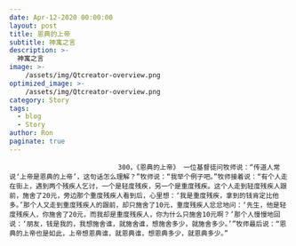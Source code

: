 ```yaml
---
date: Apr-12-2020 00:00:00
layout: post
title: 恩典的上帝
subtitle: 神寓之言
description: >-
  神寓之言
image: >-
    /assets/img/Qtcreator-overview.png
optimized_image: >-
    /assets/img/Qtcreator-overview.png
category: Story
tags:
  - blog
  - Story
author: Ron
paginate: true
---
```


							　　300，《恩典的上帝》 一位基督徒问牧师说：“传道人常说‘上帝是恩典的上帝’，这句话怎么理解？”牧师说：“我举个例子吧。”牧师接着说：“有个人走在街上，遇到两个残疾人乞讨，一个是轻度残疾，另一个是重度残疾。这个人走到轻度残疾人跟前，施舍了20元，旁边那个重度残疾人看到后，心里想：‘我是重度残疾，拿到的钱肯定比他多。’那个人又走到重度残疾人的跟前，却只施舍了10元，重度残疾人忿忿地问：‘先生，他是轻度残疾人，你施舍了20元，而我却是重度残疾人，你为什么只施舍10元啊？’那个人慢慢地回说：‘朋友，钱是我的，我想施舍谁，就施舍谁，想施舍多少，就施舍多少。’”牧师最后说：“恩典的上帝也是如此，上帝想恩典谁，就恩典谁，想恩典多少，就恩典多少。”
							
							
						